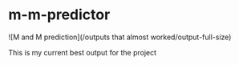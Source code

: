 # m-m-predictor

![M and M prediction](/outputs that almost worked/output-full-size)

This is my current best output for the project
